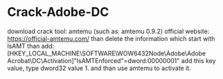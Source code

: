 # Crack-Adobe-DC
download crack tool: amtemu (such as: amtemu 0.9.2)
official website: https://official-amtemu.com/
than delete the information which start with lsAMT
than add: [HKEY_LOCAL_MACHINE\SOFTWARE\WOW6432Node\Adobe\Adobe Acrobat\DC\Activation]"IsAMTEnforced"=dword:00000001"
add this key value, type dword32 value 1.
and than use amtemu to activate it.
